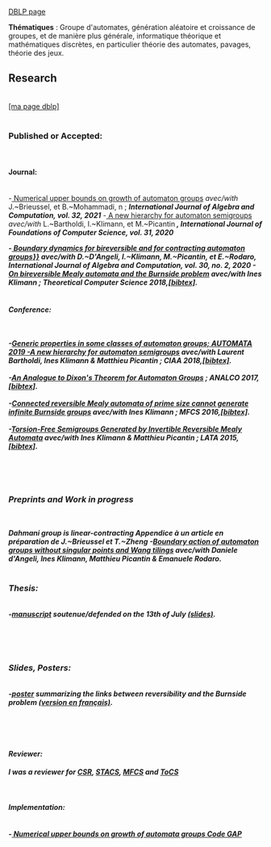 
[DBLP page](https://dblp.org/pid/153/1880.html)

__Thématiques__ : Groupe d'automates, génération aléatoire et croissance de groupes, 
et de manière plus générale, informatique théorique et mathématiques discrètes, en particulier théorie des automates, pavages, théorie des jeux.


<h2 class="a"> Research </h2>
<br>
<a href="http://dblp2.uni-trier.de/pers/hd/g/Godin:Thibault" target="_blank">[ma page dblp]</a> 
<br>
<br> 
<h3> Published or Accepted: </h3>
<br>
<h4> Journal: </h4>
<br>			
-<a href="hhttps://doi.org/10.1142/S0218196722500072" target="_blank"> Numerical upper bounds on growth of automaton groups</a> <i> avec/with </i> J.~Brieussel, et B.~Mohammadi, n ; <b><i> International Journal of Algebra and Computation, vol. 32,  2021</i></b>
-<a href="https://doi.org/10.1142/S0129054120420046" target="_blank"> A new hierarchy for automaton semigroups</a> <i> avec/with </i>   L.~Bartholdi, I.~Klimann, et M.~Picantin<b><i> , <b><i> International Journal of Foundations of Computer Science, vol. 31,  2020</i></b>

-<a href="\href{https://doi.org/10.1142/s021819672050006x" target="_blank"> Boundary dynamics for bireversible and for contracting automaton groups}}</a> <i> avec/with </i> D.~D'Angeli, I.~Klimann, M.~Picantin, et E.~Rodaro, <b><i> International Journal of Algebra and Computation, vol. 30, no. 2, 2020 </i></b>
-<a href="http://www.sciencedirect.com/science/article/pii/S0304397517307107?via%3Dihub" target="_blank">On bireversible Mealy automata and the Burnside problem</a> <i>avec/with </i> Ines Klimann ; <b><i>Theoretical Computer Science 2018</i></b>,<a href="https://dblp.org/rec/journals/tcs/GodinK18">[bibtex]</a>.
<br>
<br> 
<h4> Conference: </h4>
<br>

-<a href="https://hal.archives-ouvertes.fr/hal-02078031v1" target="_blank">Generic properties in some classes of automaton groups;  <b><i>AUTOMATA 2019</i></b>
-<a href="https://arxiv.org/abs/1803.09991" target="_blank">A new hierarchy for automaton semigroups</a>    <i>avec/with </i> Laurent Bartholdi, Ines Klimann & Matthieu Picantin ;    <b><i>CIAA 2018</i></b>,<a href="https://dblp2.uni-trier.de/rec/bibtex/conf/wia/BartholdiGKP18">[bibtex]</a>.					<br><br> 
-<a href="https://hal.inria.fr/hal-01378815" target="_blank">An Analogue to Dixon's Theorem for Automaton Groups</a> ; <b><i>ANALCO 2017</i></b>,<a href="http://dblp2.uni-trier.de/rec/bibtex/conf/analco/Godin17">[bibtex]</a>.		<br><br>
-<a href="http://arxiv.org/abs/1604.03270" target="_blank">Connected reversible Mealy automata of prime size cannot generate infinite Burnside groups</a>  <i>avec/with </i> Ines Klimann ; <b><i>MFCS 2016</i></b>,<a href="http://dblp2.uni-trier.de/rec/bibtex/conf/mfcs/GodinK16">[bibtex]</a>.<br><br>
-<a href="http://arxiv.org/abs/1410.4488" target="_blank">Torsion-Free Semigroups Generated by Invertible Reversible Mealy Automata</a>  <i>avec/with </i> Ines Klimann & Matthieu Picantin ; <b><i>LATA 2015</i></b>,<a href="http://dblp.uni-trier.de/rec/bibtex/conf/lata/GodinKP15">[bibtex]</a>.

<br>
<br>
<br>
<h3> Preprints and Work in progress </h3>
<br>

Dahmani group is linear-contracting <i>Appendice à un article en préparation de</i> J.~Brieussel et T.~Zheng
-<a href="http://arxiv.org/abs/1604.07736" target="_blank">Boundary action of automaton groups without singular points and Wang tilings</a>  <i>avec/with </i> Daniele d'Angeli, Ines Klimann, Matthieu Picantin & Emanuele Rodaro.
<br><br>
<h3> Thesis: </h3>
<br>
-<a href="https://tel.archives-ouvertes.fr/tel-01659453" target="_blank">manuscript</a>  <i>soutenue/defended</i> on the 13th of July <a href="./fichier/soutenance.pdf">(slides)</a>.

<br><br><br>

<h3> Slides, Posters: </h3>
<br>
-<a href="./fichier/poster_en.pdf" target="_blank">poster</a> summarizing the links between reversibility and the Burnside problem <a href="./fichier/poster_fr.pdf">(version en français)</a>.<br>

<br><br><br>


<h4> Reviewer:</h4>

I was a reviewer for  <a href="http://logic.pdmi.ras.ru/csr2016/" target="_blank">CSR</a>, <a href="http://www.stacs-conf.org/" target="_blank"> STACS</a>, <a href=" http://mfcs2017.cs.aau.dk/" target="_blank">MFCS</a> and <a href="http://www.editorialmanager.com/tocs/default.aspx" target="_blank">ToCS </a>
<br><br><br>




<h4> Implementation:</h4>
<br>
-<a href="https://www.irif.fr/~godin/automatongrowth.html" target="_blank"> Numerical upper bounds on growth of automata groups  <i>Code GAP</i>
<br><br><br>
</div>







